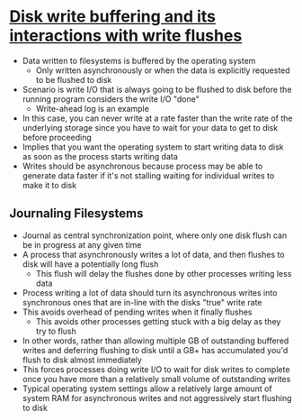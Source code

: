 # [Disk write buffering and its interactions with write flushes](https://utcc.utoronto.ca/~cks/space/blog/tech/WriteBufferingAndSyncs)

* Data written to filesystems is buffered by the operating system
  * Only written asynchronously or when the data is explicitly requested to be flushed to disk
* Scenario is write I/O that is always going to be flushed to disk before the running program considers the write I/O "done"
  * Write-ahead log is an example
* In this case, you can never write at a rate faster than the write rate of the underlying storage since you have to wait for your data to get to disk before proceeding
* Implies that you want the operating system to start writing data to disk as soon as the process starts writing data
* Writes should be asynchronous because process may be able to generate data faster if it's not stalling waiting for individual writes to make it to disk

## Journaling Filesystems

* Journal as central synchronization point, where only one disk flush can be in progress at any given time
* A process that asynchronously writes a lot of data, and then flushes to disk will have a potentially long flush
  * This flush will delay the flushes done by other processes writing less data
* Process writing a lot of data should turn its asynchronous writes into synchronous ones that are in-line with the disks "true" write rate
* This avoids overhead of pending writes when it finally flushes
  * This avoids other processes getting stuck with a big delay as they try to flush
* In other words, rather than allowing multiple GB of outstanding buffered writes and deferring flushing to disk until a GB+ has accumulated you'd flush to disk almost immediately
* This forces processes doing write I/O to wait for disk writes to complete once you have more than a relatively small volume of outstanding writes
* Typical operating system settings allow a relatively large amount of system RAM for asynchronous writes and not aggressively start flushing to disk

